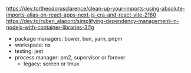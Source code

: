 https://dev.to/theodorusclarence/clean-up-your-imports-using-absolute-imports-alias-on-react-apps-next-js-cra-and-react-vite-2160
https://dev.to/ruben_alapont/simplifying-dependency-management-in-nodejs-with-container-libraries-3l1g

- package managers: bower, bun, yarn, pnpm
- workspace: nx
- testing: jest
- process manager: pm2, supervisor or forever
  - legacy: screen or tmux

